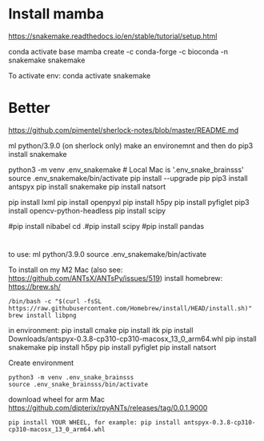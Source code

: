 # Install mamba
https://snakemake.readthedocs.io/en/stable/tutorial/setup.html

 conda activate base
 mamba create -c conda-forge -c bioconda -n snakemake snakemake

To activate env:
 conda activate snakemake

# Better
https://github.com/pimentel/sherlock-notes/blob/master/README.md

ml python/3.9.0 (on sherlock only)
make an environemnt and then do pip3 install snakemake

python3 -m venv .env_snakemake # Local Mac is '.env_snake_brainsss'
source .env_snakemake/bin/activate
pip install --upgrade pip
pip3 install antspyx
pip install snakemake
pip install natsort

pip install lxml
pip install openpyxl
pip install h5py
pip install pyfiglet
pip3 install opencv-python-headless
pip install scipy


#pip install nibabel
cd .#pip install scipy
#pip install pandas
#
 

to use:
ml python/3.9.0
source .env_snakemake/bin/activate


To install on my M2 Mac (also see: https://github.com/ANTsX/ANTsPy/issues/519)
install homebrew: https://brew.sh/
```shell
/bin/bash -c "$(curl -fsSL https://raw.githubusercontent.com/Homebrew/install/HEAD/install.sh)"
brew install libpng
```
in environment:
pip install cmake
pip install itk
pip install Downloads/antspyx-0.3.8-cp310-cp310-macosx_13_0_arm64.whl
pip install snakemake
pip install h5py
pip install pyfiglet
pip install natsort

Create environment
```shell
python3 -m venv .env_snake_brainsss
source .env_snake_brainsss/bin/activate
```

download wheel for arm Mac https://github.com/dipterix/rpyANTs/releases/tag/0.0.1.9000
```shell
pip install YOUR WHEEL, for example: pip install antspyx-0.3.8-cp310-cp310-macosx_13_0_arm64.whl